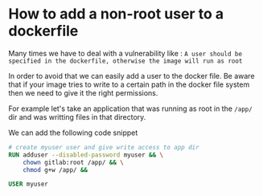 # How to add a non-root user to a dockerfile

Many times we have to deal with a vulnerability like :
`A user should be specified in the dockerfile, otherwise the image will run as root`

In order to avoid that we can easily add a user to the docker file.
Be aware that if your image tries to write to a certain path in the docker file system then we need to give it the right permissions.

For example let's take an application that was running as root in the `/app/` dir and was writting files in that directory.

We can add the following code snippet

```Dockerfile
# create myuser user and give write access to app dir
RUN adduser --disabled-password myuser && \
    chown gitlab:root /app/ && \
    chmod g+w /app/ &&

USER myuser
```